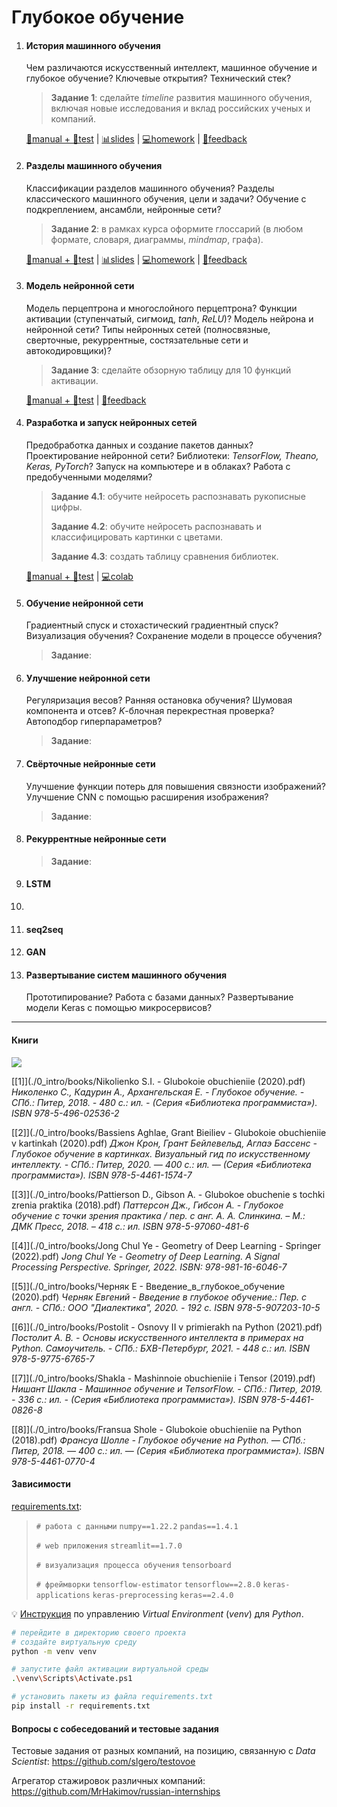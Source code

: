# Глубокое обучение

1. #### История машинного обучения

   Чем различаются искусственный интеллект, машинное обучение и глубокое обучение?
   Ключевые открытия?
   Технический стек?
   
   > **Задание 1**: сделайте *timeline* развития машинного обучения, включая новые исследования и вклад российских ученых и компаний.
   
   [📖manual + 📝test](./1_history/index.html) | [📊slides](./1_history/slides.html) | [💻homework](https://forms.gle/kH2VeHpnjVLESQn3A) | [💬feedback](https://forms.gle/VfY2cXQMMwdMngCh8)
   
   
   
2. #### Разделы машинного обучения

   Классификации разделов машинного обучения?
   Разделы классического машинного обучения, цели и задачи?
   Обучение с подкреплением, ансамбли, нейронные сети?
   
   > **Задание 2**: в рамках курса оформите глоссарий (в любом формате, словаря, диаграммы, *mindmap*, графа).

   [📖manual + 📝test](./2_branches/index.html) | [📊slides](./2_branches/slides.html) | [💻homework]() | [💬feedback](https://forms.gle/f6oyf2y2miPDWS1e8)

   

3. #### Модель нейронной сети

   Модель перцептрона и многослойного перцептрона?
   Функции активации (ступенчатый, сигмоид, *tanh*, *ReLU*)? 
   Модель нейрона и нейронной сети?
   Типы нейронных сетей (полносвязные, сверточные, рекуррентные, состязательные сети и автокодировщики)?
   
   > **Задание 3**: сделайте обзорную таблицу для 10 функций активации.

   [📖manual + 📝test](./3_model/index.html) | [💬feedback]()

   

4. #### Разработка и запуск нейронных сетей

   Предобработка данных и создание пакетов данных?
   Проектирование нейронной сети?
   Библиотеки: *TensorFlow, Theano, Keras, PyTorch*?
   Запуск на компьютере и в облаках?
   Работа с предобученными моделями?
   
   > **Задание 4.1**:  обучите нейросеть распознавать рукописные цифры.
   > 
   >**Задание 4.2**: обучите нейросеть распознавать  и классифицировать картинки с цветами. 
   > 
   > **Задание 4.3**: создать таблицу сравнения библиотек.
   
   [📖manual + 📝test](./4_running/index.html) | [💻colab](https://colab.research.google.com/drive/10-y_ZqYesz5G39-_ul4f-Haglq0awUPt?usp=sharing)
   
   
   
5. #### Обучение нейронной сети

   Градиентный спуск и стохастический градиентный спуск?
   Визуализация обучения?
   Сохранение модели в процессе обучения?
   
   > **Задание**: 
   
   
   
6. #### Улучшение нейронной сети

   Регуляризация весов?
   Ранняя остановка обучения?
   Шумовая компонента и отсев?
   *K*-блочная перекрестная проверка?
   Автоподбор гиперпараметров?

   > **Задание**: 

   

7. #### Свёрточные нейронные сети

   Улучшение функции потерь для повышения связности изображений?
   Улучшение CNN с помощью расширения изображения?

   > **Задание**: 

   

8. #### Рекуррентные нейронные сети

   

   > **Задание**: 

   

9. #### LSTM

10.  

11. #### seq2seq

12. #### GAN

13. #### Развертывание систем машинного обучения

    Прототипирование?
    Работа с базами данных?
    Развертывание модели Keras с помощью микросервисов?

---

#### Книги

![](.\0_intro\books\covers\covers.png)

[[1]](./0_intro/books/Nikolienko S.I. - Glubokoie obuchieniie (2020).pdf) *Николенко С., Кадурин А., Архангельская Е. - Глубокое обучение. - СПб.: Питер, 2018. - 480 с.: ил. - (Серия «Библиотека программиста»). ISBN 978-5-496-02536-2*

[[2]](./0_intro/books/Bassiens Aghlae, Grant Bieiliev - Glubokoie obuchieniie v kartinkah (2020).pdf) *Джон Крон, Грант Бейлевельд, Аглаэ Бассенс - Глубокое обучение в картинках. Визуальный гид по искусственному интеллекту. - СПб.: Питер, 2020. — 400 с.: ил. — (Серия «Библиотека программиста»). ISBN 978-5-4461-1574-7*

[[3]](./0_intro/books/Pattierson D., Gibson A. - Glubokoe obuchenie s tochki zrenia praktika (2018).pdf) *Паттерсон Дж., Гибсон А. - Глубокое обучение с точки зрения практика / пер. с анг. А. А. Слинкина. – М.: ДМК Пресс, 2018. – 418 с.: ил. ISBN 978-5-97060-481-6*

[[4]](./0_intro/books/Jong Chul Ye - Geometry of Deep Learning - Springer (2022).pdf) *Jong Chul Ye - Geometry of Deep Learning. A Signal Processing Perspective. Springer, 2022. ISBN: 978-981-16-6046-7*

[[5]](./0_intro/books/Черняк Е - Введение_в_глубокое_обучение (2020).pdf) *Черняк Евгений - Введение в глубокое обучение.: Пер. с англ. - СПб.: ООО "Диалектика", 2020. - 192 с. ISBN 978-5-907203-10-5*

[[6]](./0_intro/books/Postolit - Osnovy II v primierakh na Python (2021).pdf) *Постолит А. В. - Основы искусственного интеллекта в примерах на Python. Самоучитель. - СПб.: БХВ-Петербург, 2021. - 448 с.: ил. ISBN 978-5-9775-6765-7*

[[7]](./0_intro/books/Shakla - Mashinnoie obuchieniie i Tensor (2019).pdf) *Нишант Шакла - Машинное обучение и TeпsorFlow. - СПб.: Питер, 2019. - 336 с.: ил. - (Серия «Библиотека программиста»). ISBN 978-5-4461-0826-8*

[[8]](./0_intro/books/Fransua Shole - Glubokoie obuchieniie na Python (2018).pdf) *Франсуа Шолле - Глубокое обучение на Python. — СПб.: Питер, 2018. — 400 с.: ил. — (Серия «Библиотека программиста»). ISBN 978-5-4461-0770-4*



#### Зависимости

[requirements.txt](./0_intro/requirements.txt):

> `# работа с данными`
> `numpy==1.22.2`
> `pandas==1.4.1`
>
> `# web приложения`
> `streamlit==1.7.0`
>
> `# визуализация процесса обучения`
> `tensorboard`
>
> `# фреймворки`
> `tensorflow-estimator`
> `tensorflow==2.8.0`
> `keras-applications`
> `keras-preprocessing`
> `keras==2.4.0`

💡 [Инструкция](https://python.ivan-shamaev.ru/python-virtual-env-packages-virtualenv-venv-requirements-txt/) по управлению *Virtual Environment* (*venv*) для *Python*.

```bash
# перейдите в директорию своего проекта
# создайте виртуальную среду
python -m venv venv

# запустите файл активации виртуальной среды
.\venv\Scripts\Activate.ps1

# установить пакеты из файла requirements.txt
pip install -r requirements.txt
```



#### Вопросы с собеседований и тестовые задания

Тестовые задания от разных компаний, на позицию, связанную с *Data Scientist*: https://github.com/slgero/testovoe

Агрегатор стажировок различных компаний: https://github.com/MrHakimov/russian-internships

